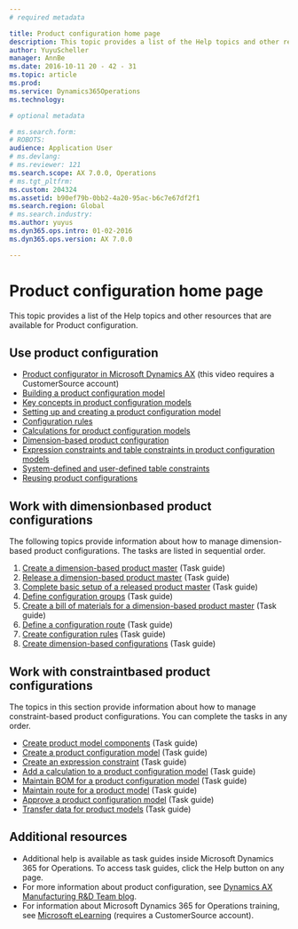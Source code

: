 ```yaml
---
# required metadata

title: Product configuration home page
description: This topic provides a list of the Help topics and other resources that are available for Product configuration.
author: YuyuScheller
manager: AnnBe
ms.date: 2016-10-11 20 - 42 - 31
ms.topic: article
ms.prod: 
ms.service: Dynamics365Operations
ms.technology: 

# optional metadata

# ms.search.form: 
# ROBOTS: 
audience: Application User
# ms.devlang: 
# ms.reviewer: 121
ms.search.scope: AX 7.0.0, Operations
# ms.tgt_pltfrm: 
ms.custom: 204324
ms.assetid: b90ef79b-0bb2-4a20-95ac-b6c7e67df2f1
ms.search.region: Global
# ms.search.industry: 
ms.author: yuyus
ms.dyn365.ops.intro: 01-02-2016
ms.dyn365.ops.version: AX 7.0.0

---
```


# Product configuration home page

This topic provides a list of the Help topics and other resources that are available for Product configuration.

Use product configuration
-------------------------

-   [Product configurator in Microsoft Dynamics AX](https://mbs.microsoft.com/customersource/northamerica/AX/learning/presentations/DynamicsTechnicalConference16) (this video requires a CustomerSource account)
-   [Building a product configuration model](build-product-configuration-model.md)
-   [Key concepts in product configuration models](product-configuration-models.md)
-   [Setting up and creating a product configuration model](set-up-maintain-product-configuration-model.md)
-   [Configuration rules](configuration-rules.md)
-   [Calculations for product configuration models](calculate-product-configuration-models.md)
-   [Dimension-based product configuration](dimension-based-product-configuration.md)
-   [Expression constraints and table constraints in product configuration models](expression-constraints-table-constraints-product-configuration-models.md)
-   [System-defined and user-defined table constraints](system-defined-user-defined-table-constraints.md)
-   [Reusing product configurations](reuse-product-configurations.md)

## Work with dimensionbased product configurations
The following topics provide information about how to manage dimension-based product configurations. The tasks are listed in sequential order.

1.  [Create a dimension-based product master](http://ax.help.dynamics.com/en/wiki/create-a-dimension-based-product-master/) (Task guide)
2.  [Release a dimension-based product master](http://ax.help.dynamics.com/en/wiki/release-a-dimension-based-product-master/) (Task guide)
3.  [Complete basic setup of a released product master](http://ax.help.dynamics.com/en/wiki/complete-basic-setup-of-the-product-master/) (Task guide)
4.  [Define configuration groups](http://ax.help.dynamics.com/en/wiki/define-product-configuration-groups/) (Task guide)
5.  [Create a bill of materials for a dimension-based product master](http://ax.help.dynamics.com/en/wiki/create-a-bill-of-materials-for-a-dimension-based-product-master/) (Task guide)
6.  [Define a configuration route](http://ax.help.dynamics.com/en/wiki/define-a-configuration-route/) (Task guide)
7.  [Create configuration rules](http://ax.help.dynamics.com/en/wiki/create-configuration-rules/) (Task guide)
8.  [Create dimension-based configurations](http://ax.help.dynamics.com/en/wiki/create-dimension-based-configurations/) (Task guide)

## Work with constraintbased product configurations
The topics in this section provide information about how to manage constraint-based product configurations. You can complete the tasks in any order.

-   [Create product model components](http://ax.help.dynamics.com/en/wiki/create-product-model-components/) (Task guide)
-   [Create a product configuration model](http://ax.help.dynamics.com/en/wiki/create-a-product-configuration-model/) (Task guide)
-   [Create an expression constraint](http://ax.help.dynamics.com/en/wiki/create-an-expression-constraint/) (Task guide)
-   [Add a calculation to a product configuration model](http://ax.help.dynamics.com/en/wiki/add-a-calculation-to-a-product-configuration-model-2/) (Task guide)
-   [Maintain BOM for a product configuration model](http://ax.help.dynamics.com/en/wiki/maintain-bom-for-a-product-configuration-model/) (Task guide)
-   [Maintain route for a product model](http://ax.help.dynamics.com/en/wiki/maintain-route-for-a-product-model/) (Task guide)
-   [Approve a product configuration model](http://ax.help.dynamics.com/en/wiki/approve-a-product-model/) (Task guide)
-   [Transfer data for product models](http://ax.help.dynamics.com/en/wiki/transfer-data-for-product-models/) (Task guide)

## Additional resources
-   Additional help is available as task guides inside Microsoft Dynamics 365 for Operations. To access task guides, click the Help button on any page.
-   For more information about product configuration, see [Dynamics AX Manufacturing R&D Team blog](https://blogs.msdn.microsoft.com/axmfg/).
-   For information about Microsoft Dynamics 365 for Operations training, see [Microsoft eLearning](https://mbspartner.microsoft.com/AX/LearningPlans) (requires a CustomerSource account).


